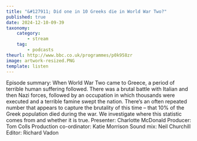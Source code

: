 ```yaml
---
title: "&#127911; Did one in 10 Greeks die in World War Two?"
published: true
date: 2024-12-10-09-39
taxonomy:
    category:
        - stream
    tag:
        - podcasts
theurl: http://www.bbc.co.uk/programmes/p0k958zr
image: artwork-resized.PNG
template: listen
---
```


Episode summary: When World War Two came to Greece, a period of terrible human suffering followed. There was a brutal battle with Italian and then Nazi forces, followed by an occupation in which thousands were executed and a terrible famine swept the nation. There&rsquo;s an often repeated number that appears to capture the brutality of this time &ndash; that 10% of the Greek population died during the war. We investigate where this statistic comes from and whether it is true. Presenter: Charlotte McDonald Producer: Tom Colls Production co-ordinator: Katie Morrison Sound mix: Neil Churchill Editor: Richard Vadon
